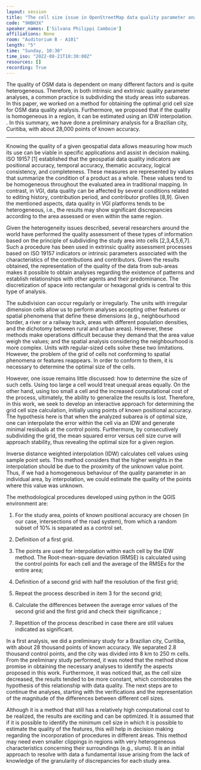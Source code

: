 ```yaml
---
layout: session
title: "The cell size issue in OpenStreetMap data quality parameter analyses: an interpolation-based approach"
code: "9HBH3X"
speaker_names: ['Silvana Philippi Camboim']
affiliations: None
room: "Auditorium B - A101"
length: "5"
time: "Sunday, 10:30"
time_iso: "2022-08-21T10:30:00Z"
resources: []
recording: True
---
```


The quality of OSM data is dependent on many different factors and is quite heterogeneous. Therefore, in both intrinsic and extrinsic quality parameter analyses, a common practice is subdividing the study areas into subareas. In this paper, we worked on a method for obtaining the optimal grid cell size for OSM data quality analysis. Furthermore, we proposed that if the quality is homogeneous in a region, it can be estimated using an IDW interpolation. . In this summary, we have done a preliminary analysis for a Brazilian city, Curitiba, with about 28,000 points of known accuracy.

<hr>

Knowing the quality of a given geospatial data allows measuring how much its use can be viable in specific applications and assist in decision making. ISO 19157 [1] established that the geospatial data quality indicators are positional accuracy, temporal accuracy, thematic accuracy, logical consistency, and completeness. These measures are represented by values that summarize the condition of a product as a whole. These values tend to be homogeneous throughout the evaluated area in traditional mapping. In contrast, in VGI, data quality can be affected by several conditions related to editing history, contribution period, and contributor profiles [8,9]. Given the mentioned aspects, data quality in VGI platforms tends to be heterogeneous, i.e., the results may show significant discrepancies according to the area assessed or even within the same region.

Given the heterogeneity issues described, several researchers around the world have performed the quality assessment of these types of information based on the principle of subdividing the study area into cells [2,3,4,5,6,7]. Such a procedure has been used in extrinsic quality assessment processes based on ISO 19157 indicators or intrinsic parameters associated with the characteristics of the contributions and contributors. Given the results obtained, the representation of the quality of the data from sub-areas makes it possible to obtain analyses regarding the existence of patterns and establish relationships with other agents and their predominance. The discretization of space into rectangular or hexagonal grids is central to this type of analysis.

The subdivision can occur regularly or irregularly. The units with irregular dimension cells allow us to perform analyses accepting other features or spatial phenomena that define these dimensions (e.g., neighbourhood border, a river or a railway track, areas with different population densities, and the dichotomy between rural and urban areas). However, these methods make operations difficult because they demand that the area value weigh the values; and the spatial analysis considering the neighbourhood is more complex. Units with regular-sized cells solve these two limitations. However, the problem of the grid of cells not conforming to spatial phenomena or features reappears. In order to conform to them, it is necessary to determine the optimal size of the cells.

However, one issue remains little discussed: how to determine the size of such cells. Using too large a cell would treat unequal areas equally. On the other hand, using too small a cell and the increased computational cost of the process, ultimately, the ability to generalize the results is lost. Therefore, in this work, we seek to develop an interactive approach for determining the grid cell size calculation, initially using points of known positional accuracy. The hypothesis here is that when the analyzed subarea is of optimal size, one can interpolate the error within the cell via an IDW and generate minimal residuals at the control points. Furthermore, by consecutively subdividing the grid, the mean squared error versus cell size curve will approach stability, thus revealing the optimal size for a given region.

Inverse distance weighted interpolation (IDW) calculates cell values using sample point sets. This method considers that the higher weights in the interpolation should be due to the proximity of the unknown value point. Thus, if we had a homogeneous behaviour of the quality parameter in an individual area, by interpolation, we could estimate the quality of the points where this value was unknown.

The methodological procedures developed using python in the QGIS environment are:

1. For the study area, points of known positional accuracy are chosen (in our case, intersections of the road system), from which a random subset of 10% is separated as a control set.

2. Definition of a first grid.

3. The points are used for interpolation within each cell by the IDW method. The Root-mean-square deviation (RMSE) is calculated using the control points for each cell and the average of the RMSEs for the entire area;

4. Definition of a second grid with half the resolution of the first grid;

5. Repeat the process described in item 3 for the second grid;

6. Calculate the differences between the average error values of the second grid and the first grid and check their significance ;

7. Repetition of the process described in case there are still values indicated as significant.

In a first analysis, we did a preliminary study for a Brazilian city, Curitiba, with about 28 thousand points of known accuracy. We separated 2.8 thousand control points, and the city was divided into 8 km to 250 m cells. From the preliminary study performed, it was noted that the method show promise in obtaining the necessary analyses to identify the aspects proposed in this work. Furthermore, it was noticed that, as the cell size decreased, the results tended to be more constant, which corroborates the hypothesis of this relationship with data quality. The next steps are to continue the analyses, starting with the verifications and the representation of the magnitude of the differences between different cell sizes.

Although it is a method that still has a relatively high computational cost to be realized, the results are exciting and can be optimized. It is assumed that if it is possible to identify the minimum cell size in which it is possible to estimate the quality of the features, this will help in decision making regarding the incorporation of procedures in different áreas. This method may need even smaller clippings in regions with very heterogeneous characteristics concerning their surroundings (e.g., slums). It is an initial approach to resolve with data a fundamental issue arising from the lack of knowledge of the granularity of discrepancies for each study area.

